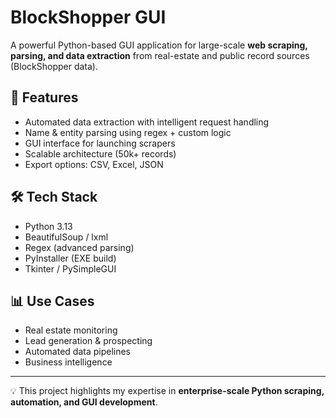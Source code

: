 # BlockShopper GUI

A powerful Python-based GUI application for large-scale **web scraping, parsing, and data extraction** from real-estate and public record sources (BlockShopper data).  

## 🚀 Features
- Automated data extraction with intelligent request handling  
- Name & entity parsing using regex + custom logic  
- GUI interface for launching scrapers  
- Scalable architecture (50k+ records)  
- Export options: CSV, Excel, JSON  

## 🛠️ Tech Stack
- Python 3.13  
- BeautifulSoup / lxml  
- Regex (advanced parsing)  
- PyInstaller (EXE build)  
- Tkinter / PySimpleGUI  

## 📊 Use Cases
- Real estate monitoring  
- Lead generation & prospecting  
- Automated data pipelines  
- Business intelligence  

---

💡 This project highlights my expertise in **enterprise-scale Python scraping, automation, and GUI development**.
